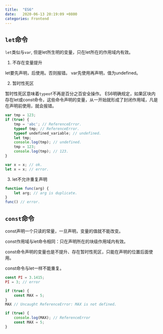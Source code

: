 ```yaml
---
title:  "ES6"
date:   2020-06-13 20:19:09 +0800
categories: Frontend
---
```


## `let`命令

`let`类似与`var`, 但是let所生明的变量，只在let所在的作用域内有效。

1. 不存在变量提升

let要先声明，后使用。否则报错。
var先使用再声明，值为undefined。

2. 暂时性死区

暂时性死区意味着`typeof`不再是百分之百安全操作。
ES6明确规定，如果区块内存在let或const命令，这些命令声明的变量，从一开始就形成了封闭作用域，凡是在声明前使用，就会报错。

```js
var tmp = 123;
if (true) {
    tmp = 'abc'; // ReferenceError.
    typeof tmp; // ReferenceError.
    typeof undefined_variable; // undefined.
    let tmp;
    console.log(tmp); // undefined.
    tmp = 123;
    console.log(tmp); // 123.
}

var x = x; // ok.
let x = x; // error.
```

3. let不允许重复声明

```js
function func(arg) {
    let arg; // arg is duplicate.
}
func() // error.
```

## `const`命令

const声明一个只读的常量，一旦声明，变量的值就不能改变。

const作用域与let命令相同：只在声明所在的块级作用域内有效。

const命令声明的变量也是不提升、存在暂时性死区，只能在声明的位置后面使用。

const命令与let一样不能重复。

```js
const PI = 3.1415;
PI = 3; // error

if (true) {
    const MAX = 5;
}
MAX // Uncaught ReferenceError: MAX is not defined.

if (true) {
    console.log(MAX); // ReferenceError
    const MAX = 5;
}

```

